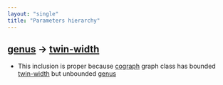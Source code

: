 ```yaml
---
layout: "single"
title: "Parameters hierarchy"
---
```

<!--this is a generated file-->

## [genus](../gbaHdw) → [twin-width](../VipBQc)
* This inclusion is proper because [cograph](#9Qd0Mx) graph class has bounded [twin-width](../VipBQc) but unbounded [genus](../gbaHdw)
